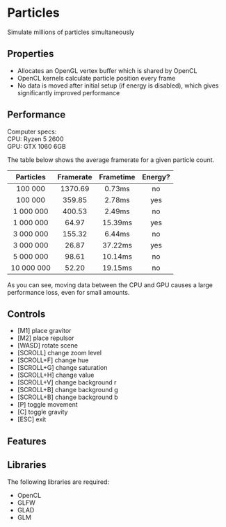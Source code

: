 # Particles
Simulate millions of particles simultaneously

## Properties
* Allocates an OpenGL vertex buffer which is shared by OpenCL
* OpenCL kernels calculate particle position every frame
* No data is moved after initial setup (if energy is disabled), which gives significantly improved performance

## Performance
Computer specs:  
CPU: Ryzen 5 2600  
GPU: GTX 1060 6GB  

The table below shows the average framerate for a given particle count.

|  Particles | Framerate |  Frametime | Energy? |
|:----------:|:---------:|:----------:|:-------:|
|    100 000 |   1370.69 |     0.73ms |      no |
|    100 000 |    359.85 |     2.78ms |     yes |
|  1 000 000 |    400.53 |     2.49ms |      no |
|  1 000 000 |     64.97 |    15.39ms |     yes |
|  3 000 000 |    155.32 |     6.44ms |      no |
|  3 000 000 |     26.87 |    37.22ms |     yes |
|  5 000 000 |     98.61 |    10.14ms |      no |
| 10 000 000 |     52.20 |    19.15ms |      no |

As you can see, moving data between the CPU and GPU causes a large performance loss, even for small amounts.  

## Controls
* [M1] place gravitor
* [M2] place repulsor
* [WASD] rotate scene
* [SCROLL] change zoom level
* [SCROLL+F] change hue
* [SCROLL+G] change saturation
* [SCROLL+H] change value
* [SCROLL+V] change background r
* [SCROLL+B] change background g
* [SCROLL+B] change background b
* [P] toggle movement
* [C] toggle gravity
* [ESC] exit

## Features

## Libraries
The following libraries are required: 
* OpenCL
* GLFW
* GLAD
* GLM
